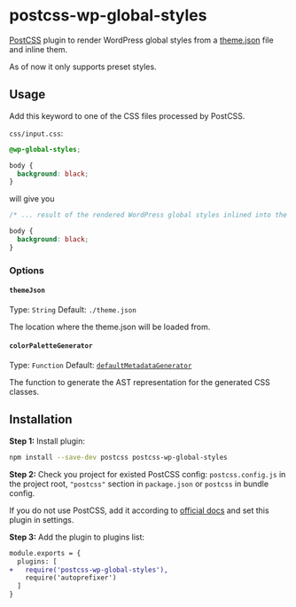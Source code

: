 # postcss-wp-global-styles

[PostCSS] plugin to render WordPress global styles from a [theme.json] file and inline them.

As of now it only supports preset styles.

[PostCSS]: https://github.com/postcss/postcss
[theme.json]: https://developer.wordpress.org/block-editor/how-to-guides/themes/theme-json/

## Usage
Add this keyword to one of the CSS files processed by PostCSS.

`css/input.css`:
```css
@wp-global-styles;

body {
  background: black;
}
```
will give you
```css
/* ... result of the rendered WordPress global styles inlined into the CSS file */

body {
  background: black;
}
```

### Options

#### `themeJson`

Type: `String`
Default: `./theme.json`

The location where the theme.json will be loaded from.

#### `colorPaletteGenerator`

Type: `Function`
Default: [`defaultMetadataGenerator`]

The function to generate the AST representation for the generated CSS classes.

[`defaultMetadataGenerator`]: https://github.com/luehrsenheinrich/postcss-wp-global-styles/blob/96026b5d9970589630345347db07a0ccce4f955a/lib/defaultGeneratorFunctions.js#L11

## Installation

**Step 1:** Install plugin:

```sh
npm install --save-dev postcss postcss-wp-global-styles
```

**Step 2:** Check you project for existed PostCSS config: `postcss.config.js`
in the project root, `"postcss"` section in `package.json`
or `postcss` in bundle config.

If you do not use PostCSS, add it according to [official docs]
and set this plugin in settings.

**Step 3:** Add the plugin to plugins list:

```diff
module.exports = {
  plugins: [
+   require('postcss-wp-global-styles'),
    require('autoprefixer')
  ]
}
```

[official docs]: https://github.com/postcss/postcss#usage

